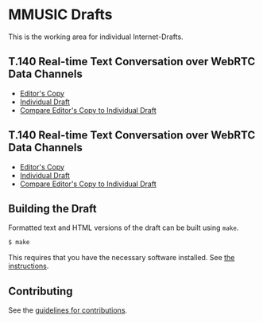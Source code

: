 # MMUSIC Drafts

This is the working area for individual Internet-Drafts.

## T.140 Real-time Text Conversation over WebRTC Data Channels

* [Editor's Copy](https://cdh4u.github.io/draft-datachannel-t140/#go.draft-holmberg-mmusic-t140-usage-data-channel.html)
* [Individual Draft](https://tools.ietf.org/html/draft-holmberg-mmusic-t140-usage-data-channel)
* [Compare Editor's Copy to Individual Draft](https://cdh4u.github.io/draft-datachannel-t140/#go.draft-holmberg-mmusic-t140-usage-data-channel.diff)

## T.140 Real-time Text Conversation over WebRTC Data Channels

* [Editor's Copy](https://cdh4u.github.io/draft-datachannel-t140/#go.draft-ietf-mmusic-t140-usage-data-channel.html)
* [Individual Draft](https://tools.ietf.org/html/draft-ietf-mmusic-t140-usage-data-channel)
* [Compare Editor's Copy to Individual Draft](https://cdh4u.github.io/draft-datachannel-t140/#go.draft-ietf-mmusic-t140-usage-data-channel.diff)

## Building the Draft

Formatted text and HTML versions of the draft can be built using `make`.

```sh
$ make
```

This requires that you have the necessary software installed.  See
[the instructions](https://github.com/martinthomson/i-d-template/blob/master/doc/SETUP.md).


## Contributing

See the
[guidelines for contributions](https://github.com/cdh4u/draft-datachannel-t140/blob/master/CONTRIBUTING.md).
